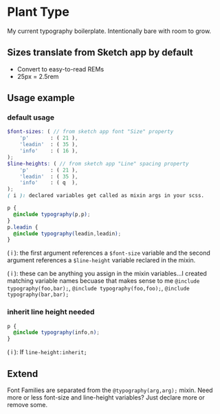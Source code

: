 # Plant Type
My current typography boilerplate. Intentionally bare with room to grow.

## Sizes translate from Sketch app by default
- Convert to easy-to-read REMs
- 25px = 2.5rem

## Usage example 

### default usage
```scss
$font-sizes: ( // from sketch app font "Size" property
    'p'       : ( 21 ),
    'leadin'  : ( 35 ),
    'info'    : ( 16 ),
);
$line-heights: ( // from sketch app "Line" spacing property
    'p'       : ( 21 ),
    'leadin'  : ( 35 ),
    'info'    : ( q  ),
);
( i ): declared variables get called as mixin args in your scss.
```

```scss
p {
  @include typography(p,p);
}
p.leadin {
  @include typography(leadin,leadin);
}
```
( i ): the first argument references a `$font-size` variable and the second argument references a `$line-height` variable reclared in the mixin.

( i ): these can be anything you assign in the mixin variables...I created matching variable names becuase that makes sense to me `@include typography(foo,bar);`, `@include typography(foo,foo);`, `@include typography(bar,bar);`

### inherit line height needed
``` scss
p {
  @include typography(info,n);
}
```

( i ): If `line-height:inherit;`

## Extend
Font Families are separated from the `@typography(arg,arg);` mixin.
Need more or less font-size and line-height variables? Just declare more or remove some.

